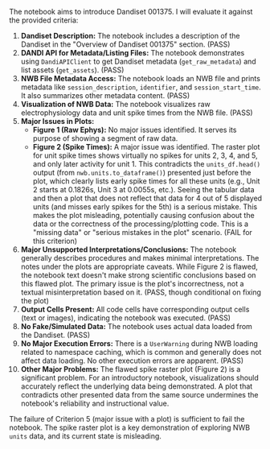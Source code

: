 The notebook aims to introduce Dandiset 001375. I will evaluate it against the provided criteria:

1.  **Dandiset Description:** The notebook includes a description of the Dandiset in the "Overview of Dandiset 001375" section. (PASS)
2.  **DANDI API for Metadata/Listing Files:** The notebook demonstrates using `DandiAPIClient` to get Dandiset metadata (`get_raw_metadata`) and list assets (`get_assets`). (PASS)
3.  **NWB File Metadata Access:** The notebook loads an NWB file and prints metadata like `session_description`, `identifier`, and `session_start_time`. It also summarizes other metadata content. (PASS)
4.  **Visualization of NWB Data:** The notebook visualizes raw electrophysiology data and unit spike times from the NWB file. (PASS)
5.  **Major Issues in Plots:**
    *   **Figure 1 (Raw Ephys):** No major issues identified. It serves its purpose of showing a segment of raw data.
    *   **Figure 2 (Spike Times):** A major issue was identified. The raster plot for unit spike times shows virtually no spikes for units 2, 3, 4, and 5, and only later activity for unit 1. This contradicts the `units_df.head()` output (from `nwb.units.to_dataframe()`) presented just before the plot, which clearly lists early spike times for all these units (e.g., Unit 2 starts at 0.1826s, Unit 3 at 0.0055s, etc.). Seeing the tabular data and then a plot that does not reflect that data for 4 out of 5 displayed units (and misses early spikes for the 5th) is a serious mistake. This makes the plot misleading, potentially causing confusion about the data or the correctness of the processing/plotting code. This is a "missing data" or "serious mistakes in the plot" scenario. (FAIL for this criterion)
6.  **Major Unsupported Interpretations/Conclusions:** The notebook generally describes procedures and makes minimal interpretations. The notes under the plots are appropriate caveats. While Figure 2 is flawed, the notebook text doesn't make strong scientific conclusions based on this flawed plot. The primary issue is the plot's incorrectness, not a textual misinterpretation based on it. (PASS, though conditional on fixing the plot)
7.  **Output Cells Present:** All code cells have corresponding output cells (text or images), indicating the notebook was executed. (PASS)
8.  **No Fake/Simulated Data:** The notebook uses actual data loaded from the Dandiset. (PASS)
9.  **No Major Execution Errors:** There is a `UserWarning` during NWB loading related to namespace caching, which is common and generally does not affect data loading. No other execution errors are apparent. (PASS)
10. **Other Major Problems:** The flawed spike raster plot (Figure 2) is a significant problem. For an introductory notebook, visualizations should accurately reflect the underlying data being demonstrated. A plot that contradicts other presented data from the same source undermines the notebook's reliability and instructional value.

The failure of Criterion 5 (major issue with a plot) is sufficient to fail the notebook. The spike raster plot is a key demonstration of exploring NWB `units` data, and its current state is misleading.